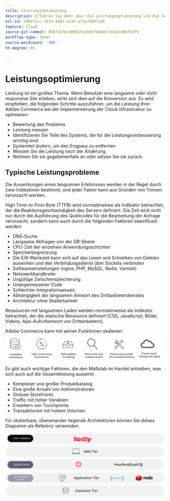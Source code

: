 ```yaml
---
title: Leistungsoptimierung
description: Erfahren Sie mehr über die Leistungsoptimierung und die Schritte, die zur Überprüfung der Leistung Ihrer Adobe Commerce-Implementierung unternommen werden müssen.
exl-id: 506ef2cc-c6fd-4401-afa5-a71e7b9871e6
feature: Cloud
source-git-commit: 94d7a57dcd006251e8eefbdb4ec3a5e140bf43f9
workflow-type: tm+mt
source-wordcount: '306'
ht-degree: 0%

---
```


# Leistungsoptimierung

Leistung ist ein großes Thema. Wenn Benutzer eine langsame oder nicht responsive Site erleben, wirkt sich dies auf die Konversion aus. Es wird empfohlen, die folgenden Schritte auszuführen, um die Leistung Ihrer Adobe Commerce bei der Implementierung der Cloud-Infrastruktur zu optimieren:

- Bewertung des Problems
- Leistung messen
- Identifizieren Sie Teile des Systems, die für die Leistungsverbesserung wichtig sind.
- Systemteil ändern, um den Engpass zu entfernen
- Messen Sie die Leistung nach der Änderung.
- Nehmen Sie sie gegebenenfalls an oder setzen Sie sie zurück.

## Typische Leistungsprobleme

Die Auswirkungen eines langsamen Erlebnisses werden in der Regel durch zwei Indikatoren bestimmt, und jeder Faktor kann aus Gründen von Tonnen verursacht werden.

High Time-to-First-Byte (TTFB) wird normalerweise als Indikator betrachtet, der die Reaktionsgeschwindigkeit des Servers definiert. Die Zeit wird nicht nur durch die Ausführung des Quellcodes für die Bearbeitung der Anfrage verursacht, sondern kann auch durch die folgenden Faktoren beeinflusst werden:

- DNS-Suche
- Langsame Abfragen von der DB-Ebene
- CPU-Zeit der einzelnen Anwendungsschichten
- Speicherbegrenzung
- Die E/A-Wartezeit kann sich auf das Lesen und Schreiben von Dateien auswirken und den Verbindungsdienst über Sockets verbinden
- Softwareeinstellungen (nginx, PHP, MySQL, Redis, Varnish)
- Netzwerkbandbreite
- Ungültige Zwischenspeicherung
- Unangemessener Code
- Schlechter Integrationsansatz
- Abhängigkeit der langsamen Antwort des Drittanbieterdienstes
- Architektur ohne Skalierbarkeit

Ressourcen mit langsamem Laden werden normalerweise als Indikator betrachtet, der die statische Ressource definiert (CSS, JavaScript, Bilder, Videos, Ajax-Aufrufantwort von Drittanbietern).

Adobe Commerce kann mit seinen Funktionen skalieren:

![Abbildung der skalierbaren Funktionen von Adobe Commerce](../../../assets/playbooks/scalable-capabilities.svg)

Es gibt auch wichtige Faktoren, die den Maßstab im Handel antreiben, was sich auch auf die Gesamtleistung auswirkt.

- Komplexer und großer Produktkatalog
- Eine große Anzahl von Administratoren
- Globale Storefronts
- Traffic mit hoher Variablen
- Erweitern von Touchpoints
- Transaktionen mit hohem Volumen

Für skalierbare, übereinander liegende Architekturen können Sie dieses Diagramm als Referenz verwenden.

![Abbildung der Verwendung der Adobe Commerce GraphQL API in einer zwischenspeicherbaren Architektur](../../../assets/playbooks/cacheable-architecture.svg)
